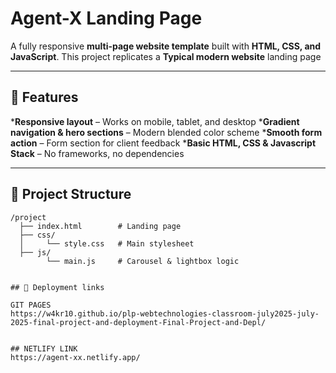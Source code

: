 # Agent-X Landing Page

A fully responsive **multi-page website template** built with **HTML, CSS, and JavaScript**.
This project replicates a **Typical modern website** landing page

---

## 📂 Features

***Responsive layout** – Works on mobile, tablet, and desktop
***Gradient navigation & hero sections** – Modern blended color scheme
***Smooth form action** – Form section for client feedback
***Basic HTML, CSS & Javascript Stack** – No frameworks, no dependencies

---

## 📁 Project Structure

```
/project
  ├── index.html        # Landing page
  ├── css/
  │     └── style.css   # Main stylesheet
  ├── js/
        └── main.js     # Carousel & lightbox logic


## 📁 Deployment links

GIT PAGES
https://w4kr10.github.io/plp-webtechnologies-classroom-july2025-july-2025-final-project-and-deployment-Final-Project-and-Depl/


## NETLIFY LINK
https://agent-xx.netlify.app/
